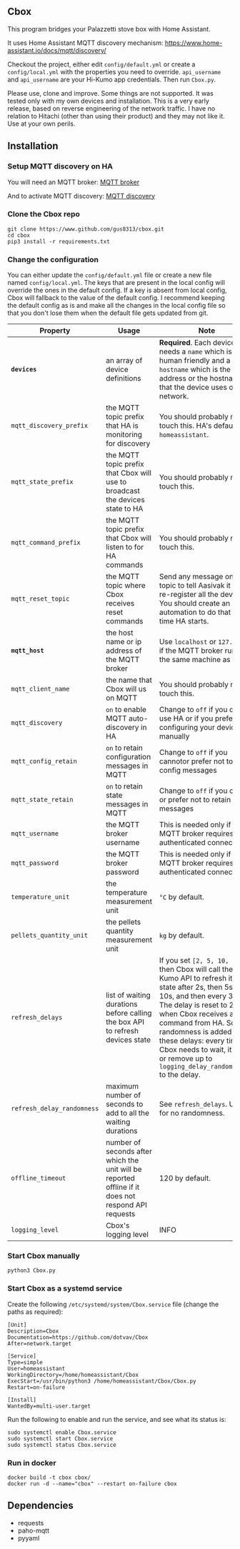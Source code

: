 ## Cbox

This program bridges your Palazzetti stove box with Home Assistant.

It uses Home Assistant MQTT discovery mechanism: https://www.home-assistant.io/docs/mqtt/discovery/ 

Checkout the project, either edit ```config/default.yml``` or create a ```config/local.yml``` with the properties you need to override. ```api_username``` and ```api_username``` are your Hi-Kumo app credentials. Then run ```Cbox.py```.

Please use, clone and improve. Some things are not supported. It was tested only with my own devices and installation. This is a very early release, based on reverse engineering of the network traffic. I have no relation to Hitachi (other than using their product) and they may not like it. Use at your own perils.

## Installation

### Setup MQTT discovery on HA
You will need an MQTT broker: [MQTT broker](https://www.home-assistant.io/docs/mqtt/broker/)

And to activate MQTT discovery: [MQTT discovery](https://www.home-assistant.io/docs/mqtt/discovery/)

### Clone the Cbox repo
```
git clone https://www.github.com/gus8313/cbox.git
cd cbox
pip3 install -r requirements.txt
```

### Change the configuration
You can either update the ```config/default.yml``` file or create a new file named ```config/local.yml```. The keys that are present in the local config will override the ones in the default config. If a key is absent from local config, Cbox will fallback to the value of the default config. I recommend keeping the default config as is and make all the changes in the local config file so that you don't lose them when the default file gets updated from git.

Property | Usage | Note
--- | --- | ---
**`devices`** | an array of device definitions | **Required**. Each device needs a `name` which is human friendly and a `hostname` which is the ip address or the hostname that the device uses on the network.   
`mqtt_discovery_prefix` | the MQTT topic prefix that HA is monitoring for discovery | You should probably not touch this. HA's default is `homeassistant`. 
`mqtt_state_prefix` | the MQTT topic prefix that Cbox will use to broadcast the devices state to HA | You should probably not touch this.
`mqtt_command_prefix` | the MQTT topic prefix that Cbox will listen to for HA commands | You should probably not touch this.
`mqtt_reset_topic` | the MQTT topic where Cbox receives reset commands | Send any message on this topic to tell Aasivak it must re-register all the devices. You should create an automation to do that every time HA starts.
**`mqtt_host`** | the host name or ip address of the MQTT broker | Use `localhost` or `127.0.0.1` if the MQTT broker runs on the same machine as Cbox.
`mqtt_client_name` | the name that Cbox will us on MQTT | You should probably not touch this.
`mqtt_discovery` | `on` to enable MQTT auto-discovery in HA | Change to `off` if you don't use HA or if you prefer configuring your devices manually 
`mqtt_config_retain` | `on` to retain configuration messages in MQTT | Change to `off` if you cannotor prefer not to retain config messages
`mqtt_state_retain` | `on` to retain state messages in MQTT | Change to `off` if you cannot or prefer not to retain state messages
`mqtt_username` | the MQTT broker username | This is needed only if the MQTT broker requires an authenticated connection.
`mqtt_password` | the MQTT broker password | This is needed only if the MQTT broker requires an authenticated connection.
`temperature_unit` | the temperature measurement unit | `°C` by default.
`pellets_quantity_unit` | the pellets quantity measurement unit | `kg` by default.
`refresh_delays` | list of waiting durations before calling the box API to refresh devices state | If you set `[2, 5, 10, 30]` then Cbox will call the Hi-Kumo API to refresh its state after 2s, then 5s, then 10s, and then every 30s. The delay is reset to 2s when Cbox receives a command from HA. Some randomness is added to these delays: every time Cbox needs to wait, it adds or remove up to `logging_delay_randomness/2` to the delay. 
`refresh_delay_randomness` | maximum number of seconds to add to all the waiting durations | See `refresh_delays`. Use `0` for no randomness.
`offline_timeout` | number of seconds after which the unit will be reported offline if it does not respond API requests | 120 by default.
`logging_level` | Cbox's logging level | INFO


### Start Cbox manually
```
python3 Cbox.py
```

### Start Cbox as a systemd service
Create the following ```/etc/systemd/system/Cbox.service``` file (change the paths as required):

```
[Unit]
Description=Cbox
Documentation=https://github.com/dotvav/Cbox
After=network.target

[Service]
Type=simple
User=homeassistant
WorkingDirectory=/home/homeassistant/Cbox
ExecStart=/usr/bin/python3 /home/homeassistant/Cbox/Cbox.py
Restart=on-failure

[Install]
WantedBy=multi-user.target
```

Run the following to enable and run the service, and see what its status is:
```
sudo systemctl enable Cbox.service
sudo systemctl start Cbox.service
sudo systemctl status Cbox.service
```

### Run in docker
```
docker build -t cbox cbox/
docker run -d --name="cbox" --restart on-failure cbox
```

## Dependencies

- requests
- paho-mqtt
- pyyaml


